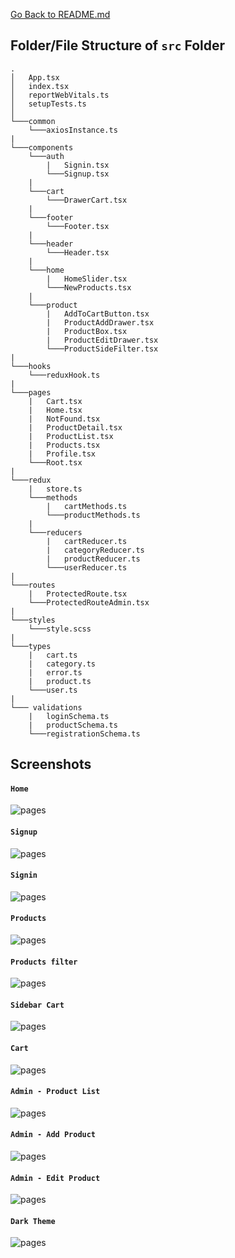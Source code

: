 [Go Back to README.md](../README.md)

## Folder/File Structure of `src` Folder

```CLEA
.
│   App.tsx
│   index.tsx
│   reportWebVitals.ts
│   setupTests.ts
│
└───common
    └───axiosInstance.ts
|
└───components
    └───auth
        |   Signin.tsx
        └───Signup.tsx
    |
    └───cart
        └───DrawerCart.tsx
    |
    └───footer
        └───Footer.tsx
    |
    └───header
        └───Header.tsx
    |
    └───home
        |   HomeSlider.tsx
        └───NewProducts.tsx
    |
    └───product
        |   AddToCartButton.tsx
        |   ProductAddDrawer.tsx
        |   ProductBox.tsx
        |   ProductEditDrawer.tsx
        └───ProductSideFilter.tsx
|
└───hooks
    └───reduxHook.ts
|
└───pages
    |   Cart.tsx
    |   Home.tsx
    |   NotFound.tsx
    |   ProductDetail.tsx
    |   ProductList.tsx
    |   Products.tsx
    |   Profile.tsx
    └───Root.tsx
|
└───redux
    |   store.ts
    └───methods
        |   cartMethods.ts
        └───productMethods.ts
    |
    └───reducers
        |   cartReducer.ts
        |   categoryReducer.ts
        |   productReducer.ts
        └───userReducer.ts
|
└───routes
    |   ProtectedRoute.tsx
    └───ProtectedRouteAdmin.tsx
|
└───styles
    └───style.scss
|
└───types
    |   cart.ts
    |   category.ts
    |   error.ts
    |   product.ts
    └───user.ts
|
└─── validations
    |   loginSchema.ts
    |   productSchema.ts
    └───registrationSchema.ts
```

## Screenshots

#### `Home`

![pages](screenshots/home.png)

#### `Signup`

![pages](screenshots/signup.png)

#### `Signin`

![pages](screenshots/signin.png)

#### `Products`

![pages](screenshots/products.png)

#### `Products filter`

![pages](screenshots/product_search.png)

#### `Sidebar Cart`

![pages](screenshots/cart_side.png)

#### `Cart`

![pages](screenshots/cart.png)

#### `Admin - Product List`

![pages](screenshots/admin_products.png)

#### `Admin - Add Product`

![pages](screenshots/add_product.png)

#### `Admin - Edit Product`

![pages](screenshots/edit_product.png)

#### `Dark Theme`

![pages](screenshots/dark.png)
